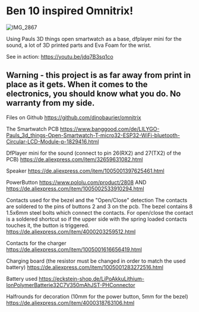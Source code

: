 # Ben 10 inspired Omnitrix!


![IMG_2867](https://user-images.githubusercontent.com/97173171/148772858-066aed3a-e2b9-4a57-9b20-fe17faca5406.jpeg)



Using Pauls 3D things open smartwatch as a base, dfplayer mini for the sound, a lot of 3D printed parts and Eva Foam for the wrist.

See in action: https://youtu.be/jdq7B3sq1co

## Warning - this project is as far away from print in place as it gets. When it comes to the electronics, you should know what you do. No warranty from my side.

Files on Github
https://github.com/dinobaurier/omnitrix

The Smartwatch PCB
https://www.banggood.com/de/LILYGO-Pauls_3d_things-Open-Smartwatch-T-micro32-ESP32-WiFi-bluetooth-Circular-LCD-Module-p-1829416.html

DfPlayer mini for the sound (connect to pin 26(RX2) and 27(TX2) of the PCB)
https://de.aliexpress.com/item/32659631082.html

Speaker
https://de.aliexpress.com/item/1005001397625461.html

PowerButton 
https://www.pololu.com/product/2808 AND https://de.aliexpress.com/item/1005002533910294.html

Contacts used for the bezel and the "Open/Close" detection
The contacts are soldered to the pins of buttons 2 and 3 on the pcb.
The bezel contains 8 1.5x6mm steel bolts which connect the contacts. For open/close the contact is a soldered shortcut so if the upper side with the spring loaded contacts touches it, the button is triggered.
https://de.aliexpress.com/item/4000203259512.html

Contacts for the charger
https://de.aliexpress.com/item/1005001616656419.html

Charging board (the resistor must be changed in order to match the used battery)
https://de.aliexpress.com/item/1005001283272516.html

Battery used
https://eckstein-shop.de/LiPoAkkuLithium-IonPolymerBatterie32C7V350mAhJST-PHConnector

Halfrounds for decoration (10mm for the power button, 5mm for the bezel)
https://de.aliexpress.com/item/4000318763106.html
